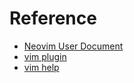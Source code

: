 # Reference

-   [Neovim User Document](https://neovim.io/doc/user/)
-   [vim plugin](https://github.com/junegunn/vim-plug)
-   [vim help](https://www.cs.oberlin.edu/~kuperman/help/vim/plugins.html)
